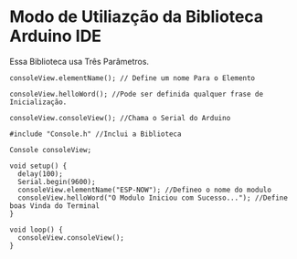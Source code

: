 
# Modo de Utiliazção da Biblioteca Arduino IDE

Essa Biblioteca usa Três Parâmetros.

```
consoleView.elementName(); // Define um nome Para o Elemento
```
```
consoleView.helloWord(); //Pode ser definida qualquer frase de Inicialização.
```
```
consoleView.consoleView(); //Chama o Serial do Arduino
```
```
#include "Console.h" //Inclui a Biblioteca

Console consoleView;

void setup() {
  delay(100);
  Serial.begin(9600);
  consoleView.elementName("ESP-NOW"); //Defineo o nome do modulo
  consoleView.helloWord("O Modulo Iniciou com Sucesso..."); //Define boas Vinda do Terminal
}

void loop() {
  consoleView.consoleView();
}

```